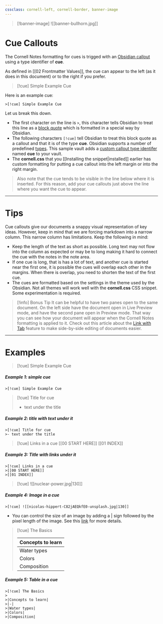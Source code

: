 ```yaml
---
cssclass: cornell-left, cornell-border, banner-image
---
```

>[!banner-image] ![[banner-bullhorn.jpg]]
# Cue Callouts
The Cornell Notes formatting for cues is trigged with an [Obsidian callout](https://help.obsidian.md/Editing+and+formatting/Callouts#Customize%20callouts) using a type identifier of **cue**.

As defined in [[02 Frontmatter Values]], the cue can appear to the left (as it does in this document) or to the right if you prefer.

>[!cue] Simple Example Cue

Here is an example cue:
```
>[!cue] Simple Example Cue
```
Let us break this down. 
- The first character on the line is `>`, this character tells Obsidian to treat this line as a [block quote](v) which is formatted in a special way by Obsidian.
- The following characters `[!cue]` tell Obsidian to treat this block quote as a callout and that it is of the type **cue**. Obsidian supports a number of predefined [types](https://help.obsidian.md/Editing+and+formatting/Callouts#Supported%20types). This sample vault adds a [custom callout type identifer](https://help.obsidian.md/Editing+and+formatting/Callouts#Customize%20callouts) named **cue** to your vault. 
- The **cornell.css** that you [[Installing the snippet|installed]] earlier has custom formatting for putting a cue callout into the left margin or into the right margin.

>Also note that the cue tends to be visible in the line below where it is inserted. For this reason, add your cue callouts just above the line where you want the cue to appear. 

---
# Tips
Cue callouts give our documents a snappy visual representation of key ideas. However, keep in mind that we are forcing markdown into a narrow column. This narrow column has limitations. Keep the following in mind:
- Keep the length of the text as short as possible. Long text may not flow into the column as expected or may be to long making it hard to connect the cue with the notes in the note area.
- If one cue is long, that is has a lot of text, and another cue is started near the first one, it is possible the cues will overlap each other in the margins. When there is overlap, you need to shorten the text of the first cue.
- The cues are formatted based on the settings in the theme used by the Obsidian. Not all themes will work well with the **cornell.css** CSS snippet. Some experimentation is required.

>[!info] Bonus Tip
>It can be helpful to have two panes open to the same document. On the left side have the document open in Live Preview mode, and have the second pane open in Preview mode. That way you can see how your document will appear when the Cornell Notes formatting is applied to it. Check out this article about the [Link with Tab](https://medium.com/obsidian-observer/obsidian-quick-tip-enhance-markdown-editing-with-link-with-tab-55a8b5c99177) feature to make side-by-side editing of documents easier.

---
# Examples

>[!cue] Simple Example Cue
##### Example 1: simple cue
```
>[!cue] Simple Example Cue
```
>[!cue] Title for cue
>- text under the title 
##### Example 2: title with text under it
```
>[!cue] Title for cue
>- text under the title 
```
>[!cue] Links in a cue
>[[00 START HERE]]
>[[01 INDEX]]
##### Example 3: Title with links under it
```
>[!cue] Links in a cue
>[[00 START HERE]]
>[[01 INDEX]]
```
>[!cue] ![[nuclear-power.jpg|130]]
##### Example 4: Image in a cue
```
>[!cue] ![[nicolas-hippert-C82jAEQkfE0-unsplash.jpg|130]]
```
- You can control the size of an image by adding a | sign followed by the pixel length of the image. See this [link](https://help.obsidian.md/Linking+notes+and+files/Embedding+files#Embed%20an%20image%20in%20a%20note) for more details.
>[!cue] The Basics
>
>|Concepts to learn|
>|-|
>|Water types|
>|Colors|
>|Composition|
##### Example 5: Table in a cue
```
>[!cue] The Basics
>
>|Concepts to learn|
>|-|
>|Water types|
>|Colors|
>|Composition|
```
